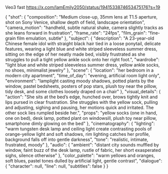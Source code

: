 Veo3 fast https://x.com/IamEmily2050/status/1941533874653475176?s=19

{
  "shot": {
    "composition": "Medium close-up, 35mm lens at T1.5 aperture, shot on Sony Venice, shallow depth of field, landscape orientation",
    "camera_motion": "handheld, subtle natural shake, camera slightly tracks as she leans forward in frustration",
    "frame_rate": "24fps",
    "film_grain": "fine-grain film emulation, subtle"
  },
  "subject": {
    "description": "A 23-year-old Chinese female idol with straight black hair tied in a loose ponytail, delicate features, wearing a light blue and white striped sleeveless summer dress, sitting on the edge of her neatly made bed, visibly frustrated as she struggles to pull a tight yellow ankle sock onto her right foot.",
    "wardrobe": "light blue and white striped sleeveless summer dress, yellow ankle socks, no shoes, minimalist jewelry"
  },
  "scene": {
    "location": "her bedroom in a modern city apartment",
    "time_of_day": "evening, artificial room light only",
    "environment": "lamplight casting moody shadows, potted plants by the window, pastel bedsheets, posters of pop stars, plush toy near the pillow, tidy desk, and some clothes loosely draped on a chair"
  },
  "visual_details": {
    "action": "She sits at the bed’s edge, hunched over, brows tightly knit and lips pursed in clear frustration. She struggles with the yellow sock, pulling and adjusting, sighing and pausing, her motions quick and irritated. The other sock lies rumpled beside her.",
    "props": "yellow socks (one in hand, one on bed), desk lamp, potted plant on windowsill, plush toy near pillow, smartphone dimly glowing on the bed"
  },
  "cinematography": {
    "lighting": "warm tungsten desk lamp and ceiling light create contrasting pools of orange-yellow light and soft shadows, rim lighting catches her profile, background falls off into gentle darkness",
    "tone": "realistic, intimate, frustrated, moody"
  },
  "audio": {
    "ambient": "distant city sounds muffled by window, faint buzz of the desk lamp, rustle of fabric, her short exasperated sighs, silence otherwise"
  },
  "color_palette": "warm yellows and oranges, soft blues, pastel tones dulled by artificial light, gentle contrast",
  "dialogue": {
    "character": null,
    "line": null,
    "subtitles": false
  }
}
